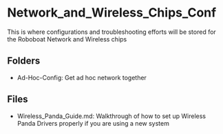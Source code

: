 # Network_and_Wireless_Chips_Conf

This is where configurations and troubleshooting efforts will be stored for the Roboboat Network and Wireless chips

## Folders

- Ad-Hoc-Config: Get ad hoc network together

## Files

- Wireless_Panda_Guide.md: Walkthrough of how to set up Wireless Panda Drivers properly if you are using a new system
